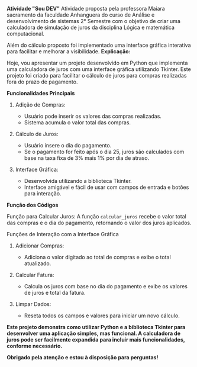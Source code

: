 **Atividade "Sou DEV"**
Atividade proposta pela professora Maiara sacramento da faculdade Anhanguera do curso de Análise e desenvolvimento de sistemas 2° Semestre com o objetivo de criar uma calculadora de simulação de juros da disciplina Lógica e matemática computacional.
   
Além do cálculo proposto foi implementado uma interface gráfica interativa para facilitar e melhorar a visibilidade.
  **Explicação:**

Hoje, vou apresentar um projeto desenvolvido em Python que implementa uma calculadora de juros com uma interface gráfica utilizando Tkinter. Este projeto foi criado para facilitar o cálculo de juros para compras realizadas fora do prazo de pagamento.

**Funcionalidades Principais**

1. Adição de Compras:
   - Usuário pode inserir os valores das compras realizadas.
   - Sistema acumula o valor total das compras.
   
2. Cálculo de Juros:
   - Usuário insere o dia do pagamento.
   - Se o pagamento for feito após o dia 25, juros são calculados com base na taxa fixa de 3% mais 1% por dia de atraso.
   
3. Interface Gráfica:
   - Desenvolvida utilizando a biblioteca Tkinter.
   - Interface amigável e fácil de usar com campos de entrada e botões para interação.

**Função dos Códigos**

Função para Calcular Juros:
A função `calcular_juros` recebe o valor total das compras e o dia do pagamento, retornando o valor dos juros aplicados.


Funções de Interação com a Interface Gráfica
1. Adicionar Compras:
   - Adiciona o valor digitado ao total de compras e exibe o total atualizado.
   
2. Calcular Fatura:
   - Calcula os juros com base no dia do pagamento e exibe os valores de juros e total da fatura.
   
3. Limpar Dados:
   - Reseta todos os campos e valores para iniciar um novo cálculo.
  
**Este projeto demonstra como utilizar Python e a biblioteca Tkinter para desenvolver uma aplicação simples, mas funcional. A calculadora de juros pode ser facilmente expandida para incluir mais funcionalidades, conforme necessário.**

**Obrigado pela atenção e estou à disposição para perguntas!**



